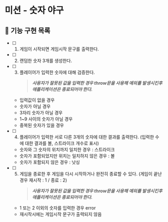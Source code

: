 # 미션 - 숫자 야구

## 🎯 기능 구현 목록

- [ ] 1. 게임이 시작되면 게임시작 문구를 출력한다.

- [ ] 2. 랜덤한 숫자 3개를 생성한다.

- [ ] 3. 플레이어가 입력한 숫자에 대해 검증한다.
     > **_사용자가 잘못된 값을 입력한 경우 throw문을 사용해 예외를 발생시킨후 애플리케이션은 종료되어야 한다._**

  - 입력값이 없을 경우
  - 숫자가 아닐 경우
  - 3자리 숫자가 아닐 경우
  - 1~9 사이의 숫자가 아닐 경우
  - 중복된 숫자가 있을 경우

- [ ] 4. 플레이어가 입력한 서로 다른 3개의 숫자에 대한 결과를 출력한다. (입력한 수에 대한 결과를 볼, 스트라이크 개수로 표시)

  - 숫자와 그 숫자의 위치까지 일치한 경우 : 스트라이크
  - 숫자가 포함되었지만 위치는 일치하지 않은 경우 : 볼
  - 숫자가 포함되지 않은 경우 : 낫싱

- [ ] 5. 게임을 종료한 후 게임을 다시 시작하거나 완전히 종료할 수 있다. (게임이 끝난 경우 재시작 : 1 / 종료 : 2)
     > **_사용자가 잘못된 값을 입력한 경우 throw문을 사용해 예외를 발생시킨후 애플리케이션은 종료되어야 한다._**
  - 1 또는 2 이외의 숫자를 입력한 경우 error
  - 재시작시에는 게임시작 문구가 출력되지 않음
